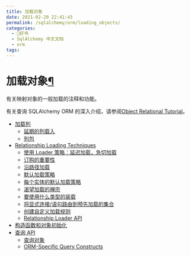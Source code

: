 ```yaml
---
title: 加载对象
date: 2021-02-20 22:41:43
permalink: /sqlalchemy/orm/loading_objects/
categories:
  - 📖好书
  - SqlAlchemy 中文文档
  - orm
tags:
---
```

加载对象[¶](#loading-objects "Permalink to this headline")
==========================================================

有关映射对象的一般加载的注释和功能。

有关查询 SQLAlchemy ORM 的深入介绍，请参阅[Object Relational
Tutorial](tutorial.html)。

-   [加载列](loading_columns.html)
    -   [延期的列载入](loading_columns.html#deferred-column-loading)
    -   [列包](loading_columns.html#column-bundles)
-   [Relationship Loading Techniques](loading_relationships.html)
    -   [使用 Loader 策略：延迟加载，急切加载](loading_relationships.html#using-loader-strategies-lazy-loading-eager-loading)
    -   [订购的重要性](loading_relationships.html#the-importance-of-ordering)
    -   [沿路径加载](loading_relationships.html#loading-along-paths)
    -   [默认加载策略](loading_relationships.html#default-loading-strategies)
    -   [每个实体的默认加载策略](loading_relationships.html#per-entity-default-loading-strategies)
    -   [渴望加载的禅宗](loading_relationships.html#the-zen-of-eager-loading)
    -   [要使用什么类型的装载](loading_relationships.html#what-kind-of-loading-to-use)
    -   [将显式连接/语句路由到预先加载的集合](loading_relationships.html#routing-explicit-joins-statements-into-eagerly-loaded-collections)
    -   [创建自定义加载规则](loading_relationships.html#creating-custom-load-rules)
    -   [Relationship Loader
        API](loading_relationships.html#relationship-loader-api)
-   [构造函数和对象初始化](constructors.html)
-   [查询 API](query.html)
    -   [查询对象](query.html#the-query-object)
    -   [ORM-Specific Query
        Constructs](query.html#orm-specific-query-constructs)

